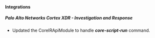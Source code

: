 
#### Integrations

##### Palo Alto Networks Cortex XDR - Investigation and Response

- Updated the CoreIRApiModule to handle ***core-script-run*** command.

